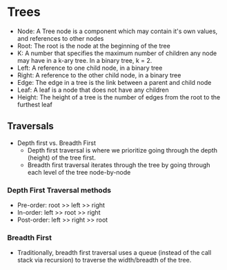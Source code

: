 # Trees

- Node: A Tree node is a component which may contain it's own values, and references to other nodes
- Root: The root is the node at the beginning of the tree
- K: A number that specifies the maximum number of children any node may have in a k-ary tree. In a binary tree, k = 2.
- Left: A reference to one child node, in a binary tree
- Right: A reference to the other child node, in a binary tree
- Edge: The edge in a tree is the link between a parent and child node
- Leaf: A leaf is a node that does not have any children
- Height: The height of a tree is the number of edges from the root to the furthest leaf

## Traversals

- Depth first vs. Breadth First
    - Depth first traversal is where we prioritize going through the depth (height) of the tree first.
    - Breadth first traversal iterates through the tree by going through each level of the tree node-by-node

### Depth First Traversal methods

- Pre-order: root >> left >> right
- In-order: left >> root >> right
- Post-order: left >> right >> root

### Breadth First

 - Traditionally, breadth first traversal uses a queue (instead of the call stack via recursion) to traverse the width/breadth of the tree. 